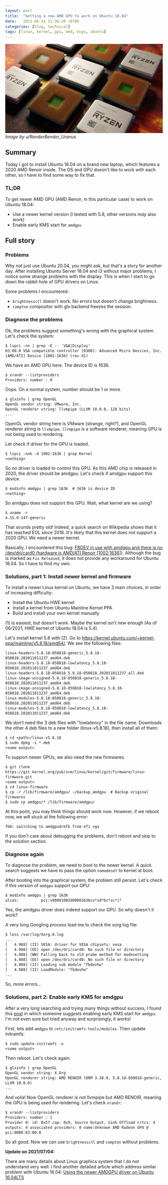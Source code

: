 ```yaml
---
layout: post
title:  "Getting a new AMD GPU to work on Ubuntu 18.04"
date:   2021-06-24 21:36:20 +0700
categories: [blog, technical]
tags: [linux, kernel, gpu, amd, bugs, ubuntu]
---
```


![amd-chip](/assets/img/amd_chip.png)
*Image by u/RenderBender_Uranus*

## Summary
Today I got to install Ubuntu 18.04 on a brand new laptop, which features a 2020 AMD Renoir inside. The OS and GPU doesn't like to work with each other, so I have to find some way to fix that.

### TL;DR
To get newer AMD GPU (AMD Renoir, in this particular case) to work on Ubuntu 18.04:
- Use a newer kernel version (I tested with 5.8, other versions *may* also work)
- Enable early KMS start for `amdgpu`

## Full story
### Problems
Why not just use Ubuntu 20.04, you might ask, but that's a story for another day. After installing Ubuntu Server 18.04 and i3 without major problems, I notice some strange problems with the display. This is when I start to go down the rabbit hole of GPU drivers on Linux.

Some problems I encountered:
- `brightnessctl` doesn't work. No errors but doesn't change brightness.
- `compton` compositor with glx backend freezes the session.

### Diagnose the problems
Ok, the problems suggest something's wrong with the graphical system. Let's check the system:

```console
$ lspci -nn | grep -E -- 'VGA|Display'
03:00.0 VGA compatible controller [0300]: Advanced Micro Devices, Inc. [AMD/ATI] Device [1002:1636] (rev d1)
```

We have an AMD GPU here. The device ID is 1636.

```console
$ xrandr --listproviders
Providers: number : 0
```

Oops. On a normal system, number should be 1 or more.

```console
$ glxinfo | grep OpenGL
OpenGL vendor string: VMware, Inc.
OpenGL renderer string: llvmpipe (LLVM 10.0.0, 128 bits)
...
```

OpenGL vendor string here is VMware (strange, right?), and OpenGL renderer string is `llvmpipe`. `llvmpipe` is a software renderer, meaning GPU is not being used to rendering.

Let check if driver for the GPU is loaded.

```console
$ lspci -nnk -d 1002:1636 | grep Kernel
<nothing>
```

So no driver is loaded to control this GPU. As this AMD chip is released in 2020, the driver should be amdgpu. Let's check if amdgpu support this device.

```console
$ modinfo amdgpu | grep 1636  # 1636 is device ID
<nothing>
```

So amdgpu does not support this GPU. Wait, what kernel are we using?

```console
$ uname -r
4.15.0-147-generic
```

That sounds pretty old! Indeed, a quick search on Wikipedia shows that it has reached EOL since 2018. It's likely that this kernel does not support a 2020 GPU. We need a newer kernel.

Basically, I encountered this bug: [FBDEV in use with amdgpu and there is no /dev/dri/card0 (hardware is AMD/ATI Renoir [1002:1636])](https://bugs.launchpad.net/ubuntu/+source/xorg-server/+bug/1906601). Although the bug is marked as `Fix Released`, it does not provide any workaround for Ubuntu 18.04. So I have to find my own.

### Solutions, part 1: Install newer kernel and firmware
To install a newer Linux kernel on Ubuntu, we have 3 main choices, in order of increasing difficulty:
- Install the Ubuntu HWE kernel
- Install a kernel from Ubuntu Mainline Kernel PPA
- Build and install your own kernel manually

(1) is easiest, but doesn't work. Maybe the kernel isn't new enough (As of 06/2021, HWE kernel of Ubuntu 18.04 is 5.4).

Let's install kernel 5.8 with (2). Go to <https://kernel.ubuntu.com/~kernel-ppa/mainline/v5.8.18/amd64/>. We see the following files:

```
linux-headers-5.8.18-050818-generic_5.8.18-050818.202011011237_amd64.deb
linux-headers-5.8.18-050818-lowlatency_5.8.18-050818.202011011237_amd64.deb
linux-headers-5.8.18-050818_5.8.18-050818.202011011237_all.deb
linux-image-unsigned-5.8.18-050818-generic_5.8.18-050818.202011011237_amd64.deb
linux-image-unsigned-5.8.18-050818-lowlatency_5.8.18-050818.202011011237_amd64.deb
linux-modules-5.8.18-050818-generic_5.8.18-050818.202011011237_amd64.deb
linux-modules-5.8.18-050818-lowlatency_5.8.18-050818.202011011237_amd64.deb
```

We don't need the 3 deb files with "lowlatency" in the file name. Downloads the other 4 deb files to a new folder (linux-v5.8.18), then install all of them:

```console
$ cd <path>/linux-v5.8.18
$ sudo dpkg -i *.deb
<some output>
```

To support newer GPUs, we also need the new firmwares.

```console
$ git clone https://git.kernel.org/pub/scm/linux/kernel/git/firmware/linux-firmware.git
<some output>
$ cd linux-firmware
$ cp -r /lib/firmware/amdgpu/ ~/backup_amdgpu  # Backup original firmwares
$ sudo cp amdgpu/* /lib/firmware/amdgpu/
```

At this point, you may think things should work now. However, if we reboot now, we will stuck at the following error:

```console
fb0: switching to amdgpudrmfb from efi vga
```

If you don't care about debugging the problems, don't reboot and skip to the solution section.

### Diagnose again
To diagnose the problem, we need to boot to the newer kernel. A quick search suggests we have to pass the option `nomodeset` to kernel at boot.

After booting into the graphical system, the problem still persist. Let's check if this version of `amdgpu` support our GPU:

```console
$ modinfo amdgpu | grep 1636
alias:          pci:v00001002d00001636sv*sd*bc*sc*i*
```

Yes, the amdgpu driver does indeed support our GPU. So why doesn't it work?

A very long Googling process lead me to check the xorg log file:

```console
$ less /var/log/Xorg.0.log
...
[   4.988] (II) VESA: driver for VESA chipsets: vesa
[   4.988] (EE) open /dev/dri/card0: No such file or directory
[   4.988] (WW) Falling back to old probe method for modesetting
[   4.988] (EE) open /dev/dri/card0: No such file or directory
[   4.988] (II) Loading sub module "fbdevhw"
[   4.988] (II) LoadModule: "fbdevhw"
...
```

So, more errors...

### Solutions, part 2: Enable early KMS for amdgpu
After a very long searching and trying many things without success, I found this [post](https://bbs.archlinux.org/viewtopic.php?id=260576) in which someone suggests enabling early KMS start for `amdgpu`. I'm not even sure but tried anyway and surprisingly, it works!

First, lets add `amdgpu` to `/etc/initramfs-tools/modules`. Then update initramfs:

```console
$ sudo update-initramfs -u
<some output>
```

Then reboot. Let's check again:

```console
$ glxinfo | grep OpenGL
OpenGL vendor string: X.Org
OpenGL renderer string: AMD RENOIR (DRM 3.38.0, 5.8.18-050818-generic, LLVM 10.0.0)
...
```

And voila! Now OpenGL renderer is not llvmpipe but AMD RENOIR, meaning the GPU is being used for rendering. Let's check `xrandr`:

```console
$ xrandr --listproviders
Providers: number : 1
Provider 0: id: 0x57 cap: 0x9, Source Output, Sink Offload crtcs: 4 outputs: 4 associated providers: 0 name:Unknown AMD Radeon GPU @ pci:0000:03:00.0
```

So all good. Now we can use `brightnessctl` and `compton` without problems.


**Update on 2021/07/04:**

There are many details about Linux graphics system that I do not understand very well. I find another detailed article which address similar problem with Ubuntu 16.04: [Using the newer AMDGPU driver on Ubuntu 16.04LTS](https://www.linkedin.com/pulse/using-newer-amdgpu-driver-ubuntu-1604lts-dennis-mungai)
